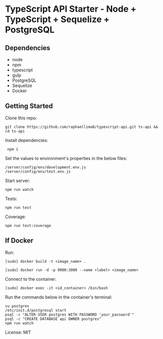 # TypeScript API Starter - Node + TypeScript + Sequelize + PostgreSQL

## Dependencies
* node
* npm
* typescript
* gulp
* PostgreSQL
* Sequelize
* Docker

## Getting Started
Clone this repo:
```
git clone https://github.com/raphaellima8/typescript-api.git ts-api && cd ts-api
```

Install dependencies:
```
 npm i
```

Set the values to environment's properties in the below files:
```
/server/config/env/development.env.js
/server/config/env/test.env.js
```

Start server:
```
npm run watch
```

Tests:
```
npm run test
```

Coverage:
```
npm run test:coverage
```

## If Docker
Run:
```
[sudo] docker build -t <image_name> .
```
```
[sudo] docker run -d -p 9000:3000 --name <label> <image_name>
```
Connect to the container:
```
[sudo] docker exec -it <id_container> /bin/bash
```
Run the commands below in the container's terminal:
```
su postgres
/etc/init.d/postgresql start
psql -c "ALTER USER postgres WITH PASSWORD 'your_password'"
psql -c "CREATE DATABASE api OWNER postgres"
npm run watch
```


License: MIT
